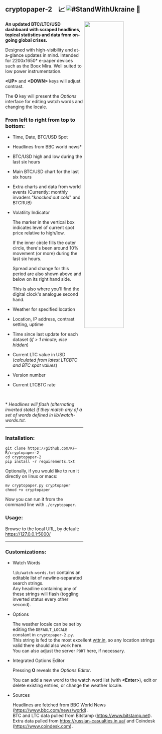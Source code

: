 ## cryptopaper-2  &nbsp;&nbsp;  :chart_with_upwards_trend: ![#StandWithUkraine](https://raw.githubusercontent.com/vshymanskyy/StandWithUkraine/main/badges/StandWithUkraineFlat.svg) :newspaper:
<img src="https://github.com/KF-R/cryptopaper-2/assets/6677966/a40c3ae7-8288-450b-a5f6-7d01a316a1cc.png" width="50%" height="50%" align="right" />

**An updated BTC/LTC/USD dashboard with scraped headlines, topical statistics and data from on-going global crises.**

Designed with high-visibility and at-a-glance updates in mind.  Intended for 2200x1650* e-paper devices such as the Boox Mira.  Well suited to low power instrumentation.

**&lt;UP&gt;** and **&lt;DOWN&gt;** keys will adjust contrast.

The **O** key will present the _Options_ interface for editing watch words and changing the locale.

### From left to right from top to bottom:
- Time, Date, BTC/USD Spot
- Headlines from BBC world news*
- BTC/USD high and low during the last six hours
- Main BTC/USD chart for the last six hours
- Extra charts and data from world events (Currently: monthly invaders "_knocked out cold_" and BTCRUB)
- Volatility Indicator

    The marker in the vertical box indicates level of current spot price relative to high/low.
    
    If the inner circle fills the outer circle, there's been around 10% movement (or more) during the last six hours.
    
    Spread and change for this period are also shown above and below on its right hand side.
 
    This is also where you'll find the digital clock's analogue second hand.
  
- Weather for specified location
- Location, IP address, contrast setting, uptime
- Time since last update for each dataset (_if > 1 minute; else hidden_)
- Current LTC value in USD (_calculated from latest LTCBTC and BTC spot values_)
- Version number
- Current LTCBTC rate

<br/>

\* _Headlines will flash (alternating inverted state) if they match any of a set of words defined in lib/watch-words.txt._

---

### Installation:

    git clone https://github.com/KF-R/cryptopaper-2
    cd cryptopaper-2
    pip install -r requirements.txt

Optionally, if you would like to run it directly on linux or macs:

    mv cryptopaper.py cryptopaper
    chmod +x cryptopaper

Now you can run it from the command line with ```./cryptopaper```.

### Usage:

Browse to the local URL, by default: https://127.0.0.1:5000/

---

### Customizations:

- Watch Words

    `lib/watch-words.txt` contains an editable list of newline-separated search strings.<br/>Any headline containing any of these strings will flash (toggling inverted status every other second).
    
- Options

    The weather locale can be set by editing the `DEFAULT_LOCALE` constant in `cryptopaper-2.py`. <br/>This string is fed to the most excellent [wttr.in](https://github.com/chubin/wttr.in), so any location strings valid there should also work here.<br/>You can also adjust the server `PORT` here, if necessary.

- Integrated Options Editor

    Pressing **O** reveals the _Options Editor_.
  
  You can add a new word to the watch word list (with **&lt;Enter&gt;**), edit or delete existing entries, or change the weather locale.

- Sources

    Headlines are fetched from BBC World News (https://www.bbc.com/news/world).<br/>BTC and LTC data pulled from Bitstamp (https://www.bitstamp.net).<br/>Extra data pulled from https://russian-casualties.in.ua/ and Coindesk (https://www.coindesk.com).
    
